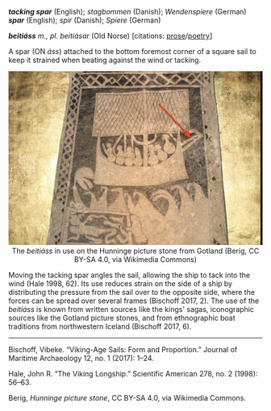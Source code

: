 **_tacking spar_** (English); _stagbommen_ (Danish); _Wendenspiere_ (German)  
**_spar_** (English); _spir_ (Danish); _Spiere_ (German)

_**beitiáss** m., pl. beitiásar_ (Old Norse) [citations: [prose](https://onp.ku.dk/onp/onp.php?o7639)/[poetry](https://lexiconpoeticum.org/m.php?p=lemma&i=7957)]  

 A spar (ON *áss*) attached to the bottom foremost corner of a square sail to keep it strained when beating against the wind or tacking.     

<div align="center">
  
![Tacking-spar from Hunninge picture stone](../images/TackingSpar_Hunninge.png)  
  The _beitiáss_ in use on the Hunninge picture stone from Gotland (Berig, CC BY-SA 4.0, via Wikimedia Commons)

</div>

  Moving the tacking spar angles the sail, allowing the ship to tack into the wind (Hale 1998, 62). Its use reduces strain on the side of a ship by distributing the pressure from the sail over to the opposite side, where the forces can be spread over several frames (Bischoff 2017, 2). The use of the _beitiáss_ is known from written sources like the kings' sagas, iconographic sources like the Gotland picture stones, and from ethnographic boat traditions from northwestern Iceland (Bischoff 2017, 6).

---

  Bischoff, Vibeke. “Viking-Age Sails: Form and Proportion.” Journal of Maritime Archaeology 12, no. 1 (2017): 1–24. 
 
  Hale, John R. “The Viking Longship.” Scientific American 278, no. 2 (1998): 56–63.
  
  Berig, _Hunninge picture stone_, CC BY-SA 4.0, via Wikimedia Commons.
